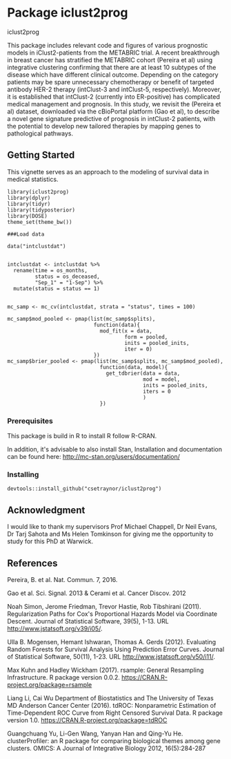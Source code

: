 # Package iclust2prog
iclust2prog



This package includes relevant code and figures of various prognostic models in iClust2-patients from the METABRIC trial.
A recent breakthrough in breast cancer has stratified the METABRIC cohort (Pereira et al) using integrative clustering confirming
that there are at least 10 subtypes of the disease which have different clinical outcome. Depending on
the category patients may be spare unnecessary chemotherapy or benefit of targeted antibody HER-2 therapy
(intClust-3 and intClust-5, respectively). Moreover, it is established that intClust-2 (currently into ER-positive)
has complicated medical management and prognosis. In this study, we revisit the (Pereira et al) dataset, downloaded via the
cBioPortal platform  (Gao et al), to describe a novel gene signature predictive of prognosis in intClust-2 patients, with the
potential to develop new tailored therapies by mapping genes to pathological pathways.


## Getting Started

This vignette serves as an approach to the modeling of survival data in medical statistics.
```
library(iclust2prog)
library(dplyr)
library(tidyr)
library(tidyposterior)
library(DOSE)
theme_set(theme_bw())

###Load data

data("intclustdat")


intclustdat <- intclustdat %>%
  rename(time = os_months,
         status = os_deceased,
         "Sep_1" = "1-Sep") %>%
  mutate(status = status == 1)


mc_samp <- mc_cv(intclustdat, strata = "status", times = 100)

mc_samp$mod_pooled <- pmap(list(mc_samp$splits),
                            function(data){
                              mod_fit(x = data,
                                      form = pooled,
                                      inits = pooled_inits,
                                      iter = 0)
                            })
mc_samp$brier_pooled <- pmap(list(mc_samp$splits, mc_samp$mod_pooled),
                              function(data, model){
                                get_tdbrier(data = data,
                                            mod = model,
                                            inits = pooled_inits,
                                            iters = 0
                                            )
                              })

```

### Prerequisites

This package is build in R to install R follow R-CRAN.

In addition, it's advisable to also install Stan, Installation and documentation can be found here: http://mc-stan.org/users/documentation/


### Installing
```
devtools::install_github("csetraynor/iclust2prog")
```

## Acknowledgment

I would like to thank my supervisors Prof Michael Chappell,
Dr Neil Evans, Dr Tarj Sahota and Ms Helen Tomkinson for giving me the opportunity to study for this PhD at Warwick. 

## References

  Pereira, B. et al. Nat. Commun. 7, 2016.
  
  Gao et al. Sci. Signal. 2013 & Cerami et al. Cancer Discov. 2012

Noah Simon, Jerome Friedman, Trevor Hastie, Rob Tibshirani (2011).
  Regularization Paths for Cox's Proportional Hazards Model via
  Coordinate Descent. Journal of Statistical Software, 39(5), 1-13. URL
  http://www.jstatsoft.org/v39/i05/.

Ulla B. Mogensen, Hemant Ishwaran, Thomas A. Gerds (2012). Evaluating
  Random Forests for Survival Analysis Using Prediction Error Curves.
  Journal of Statistical Software, 50(11), 1-23. URL
  http://www.jstatsoft.org/v50/i11/.

Max Kuhn and Hadley Wickham (2017). rsample: General Resampling
  Infrastructure. R package version 0.0.2.
  https://CRAN.R-project.org/package=rsample
  
Liang Li, Cai Wu Department of Biostatistics and The University of Texas MD
  Anderson Cancer Center (2016). tdROC: Nonparametric Estimation of
  Time-Dependent ROC Curve from Right Censored Survival Data. R package version
  1.0. https://CRAN.R-project.org/package=tdROC

Guangchuang Yu, Li-Gen Wang, Yanyan Han and Qing-Yu He. clusterProfiler: an R
  package for comparing biological themes among gene clusters. OMICS: A Journal
  of Integrative Biology 2012, 16(5):284-287



